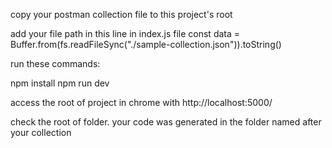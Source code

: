 copy your postman collection file to this project's root

add your file path in this line in index.js file
const data = Buffer.from(fs.readFileSync("./sample-collection.json")).toString()

run these commands:

npm install
npm run dev

access the root of project in chrome with http://localhost:5000/

check the root of folder. your code was generated in the folder named after your collection
